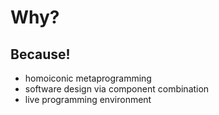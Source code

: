 # Why?
## Because!

* homoiconic metaprogramming
* software design via component combination
* live programming environment
